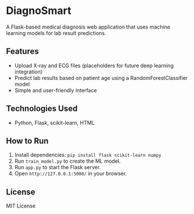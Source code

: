 # DiagnoSmart

A Flask-based medical diagnosis web application that uses machine learning models for lab result predictions.

## Features
- Upload X-ray and ECG files (placeholders for future deep learning integration)
- Predict lab results based on patient age using a RandomForestClassifier model
- Simple and user-friendly interface

## Technologies Used
- Python, Flask, scikit-learn, HTML

## How to Run
1. Install dependencies: `pip install flask scikit-learn numpy`
2. Run `train_model.py` to create the ML model.
3. Run `app.py` to start the Flask server.
4. Open `http://127.0.0.1:5000/` in your browser.

## License
MIT License
